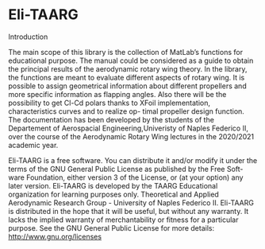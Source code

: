 # Eli-TAARG

Introduction

The main scope of this library is the collection of MatLab’s functions for educational purpose. The manual could be considered as a guide to obtain the principal results of the aerodynamic rotary wing theory. In the library, the functions are meant to evaluate different aspects of rotary wing. It is possible to assign geometrical information about different propellers and more specific information as flapping angles. Also there will be the possibility to get Cl-Cd polars thanks to XFoil implementation, characteristics curves and to realize op- timal propeller design function. The documentation has been developed by the students of the Departement of Aerospacial Engineering,Univeristy of Naples Federico II, over the course of the Aerodynamic Rotary Wing lectures in the 2020/2021 academic year.

Eli-TAARG is a free software. You can distribute it and/or modify it under the terms of the GNU General Public License as published by the Free Soft- ware Foundation, either version 3 of the License, or (at your option) any later version. Eli-TAARG is developed by the TAARG Educational organization for learning purposes only. Theoretical and Applied Aerodynamic Research Group - University of Naples Federico II.
Eli-TAARG is distributed in the hope that it will be useful, but without any warranty. It lacks the implied warranty of merchantability or fitness for a particular purpose. See the GNU General Public License for more details: http://www.gnu.org/licenses

